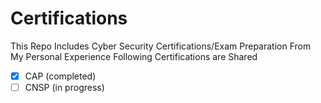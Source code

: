 # Certifications
This Repo Includes Cyber Security Certifications/Exam Preparation From My Personal Experience
Following Certifications are Shared

- [x] CAP (completed)
- [ ] CNSP (in progress)
